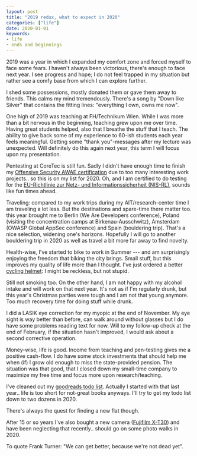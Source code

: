 ```yaml
---
layout: post
title: "2019 redux, what to expect in 2020"
categories: ["life"]
date: 2020-01-01
keywords:
- life
- ends and beginnings
---
```


2019 was a year in which I expanded my comfort zone and forced myself to face some fears. I haven't always been victorious, there's enough to face next year. I see progress and hope; I do not feel trapped in my situation but rather see a comfy base from which I can explore further.

I shed some possessions, mostly donated them or gave them away to friends. This calms my mind tremendously. There's a song by "Down like Silver" that contains the fitting lines: "everything I own, owns me now".

One high of 2019 was teaching at FH/Technikum Wien. While I was more than a bit nervous in the beginning, teaching grew upon me over time. Having great students helped, also that I breathe the stuff that I teach. The ability to give back some of my experience to 60-ish students each year feels meaningful. Getting some "thank you"-messages after my lecture was unexpected. Will definitely do this again next year, this term I will focus upon my presentation.

Pentesting at CoreTec is still fun. Sadly I didn't have enough time to finish my [Offensive Security AWAE certification](https://www.offensive-security.com/awae-oswe/) due to too many interesting work projects.. so this is on my list for 2020. Oh, and I am certified to do testing for the [EU-Richtlinie zur Netz- und Informationssicherheit (NIS-RL)](https://www.digitales.oesterreich.gv.at/eu-richtlinie-zur-netz-und-informationssicherheit), sounds like fun times ahead.

Traveling: compared to my work trips during my AIT/research-center time I am traveling a lot less. But the destinations and spare-time there matter too. this year brought me to Berlin (We Are Developers conference), Poland (visiting the concentration camps at Birkenau-Ausschwitz), Amsterdam (OWASP Global AppSec conference) and Spain (bouldering trip). That's a nice selection, widening one's horizons. Hopefully I will go to another bouldering trip in 2020 as well as travel a bit more far away to find novelty.

Health-wise, I've started to bike to work in Summer --- and am surprisingly enjoying the freedom that biking the city brings. Small stuff, but this improves my quality of life more than I thought. I've just ordered a better [cycling helmet](https://amzn.to/2QbeeiI): I might be reckless, but not stupid.

Still not smoking too. On the other hand, I am not happy with my alcohol intake and will work on that next year. It's not as if I'm regularly drunk, but this year's Christmas parties were tough and I am not that young anymore. Too much recovery time for doing stuff while drunk.

I did a LASIK eye correction for my myopic at the end of November. My eye sight is way better than before, can walk around without glasses but I do have some problems reading text for now. Will to my follow-up check at the end of February, if the situation hasn't improved, I would ask about a second corrective operation.

Money-wise, life is good. Income from teaching and pen-testing gives me a positive cash-flow. I do have some stock investments that should help me when (if) I grow old enough to miss the state-provided pension. The situation was that good, that I closed down my small-time company to maximize my free time and focus more upon research/teaching.

I've cleaned out my [goodreads todo list](https://www.goodreads.com/review/list/39432996-andreas-happe?shelf=reread-great-books). Actually I started with that last year.. life is too short for not-great books anyways. I'll try to get my todo list down to two dozens in 2020.

There's always the quest for finding a new flat though.

After 15 or so years I've also bought a new camera ([Fujifilm X-T30](https://amzn.to/2rGNCwT)) and have been neglecting that recently.. should go on some photo walks in 2020.

To quote Frank Turner: "We can get better, because we're not dead yet".
